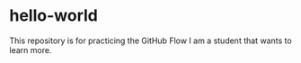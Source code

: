 # hello-world
This repository is for practicing the GitHub Flow
I am a student that wants to learn more. 
